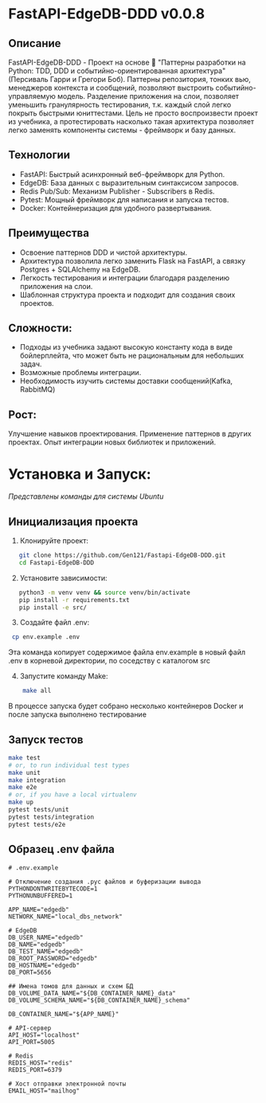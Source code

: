 <!-- v. 0.0.9 -->
# FastAPI-EdgeDB-DDD v0.0.8

## Описание
FastAPI-EdgeDB-DDD - Проект на основе :book: "Паттерны разработки на Python: TDD, DDD и событийно-ориентированная архитектура" (Персиваль Гарри и Грегори Боб).
Паттерны репозитория, тонких вью, менеджеров контекста и сообщений, позволяют выстроить событийно-управляемую модель.
Разделение приложения на слои, позволяет уменьшить гранулярность тестирования, т.к. каждый слой легко покрыть быстрыми юниттестами.
Цель не просто воспроизвести проект из учебника, а протестировать насколько такая архитектура позволяет  легко заменять компоненты системы - фреймворк и базу данных.

## Технологии
- FastAPI: Быстрый асинхронный веб-фреймворк для Python.
- EdgeDB: База данных с выразительным синтаксисом запросов.
- Redis Pub/Sub: Механизм Publisher - Subscribers в Redis.
- Pytest: Мощный фреймворк для написания и запуска тестов.
- Docker: Контейнеризация для удобного развертывания.

## Преимущества
- Освоение паттернов DDD и чистой архитектуры.
- Архитектура позволила легко заменить Flask на FastAPI, а связку Postgres + SQLAlchemy на EdgeDB.
- Легкость тестирования и интеграции благодаря разделению приложения на слои.
- Шаблонная структура проекта и подходит для создания своих проектов.

## Сложности:
- Подходы из учебника задают высокую константу кода в виде бойлерплейта, что может быть не рациональным для небольших задач.
- Возможные проблемы интеграции.
- Необходимость изучить системы доставки сообщений(Kafka, RabbitMQ)

## Рост:
Улучшение навыков проектирования.
Применение паттернов в других проектах.
Опыт интеграции новых библиотек и приложений.

# Установка и Запуск:  
_Представлены команды для системы Ubuntu_
## Инициализация проекта
1. Клонируйте проект:
```sh
   git clone https://github.com/Gen121/Fastapi-EdgeDB-DDD.git
   cd Fastapi-EdgeDB-DDD
```
2. Установите зависимости:
```sh
   python3 -m venv venv && source venv/bin/activate
   pip install -r requirements.txt
   pip install -e src/
```
3. Создайте файл .env:
```sh
 cp env.example .env
```
Эта команда копирует содержимое файла env.example в новый файл .env в корневой директории, по соседству c каталогом src

<!--Если вы используете операционную систему Windows и командную строку cmd, то команда будет выглядеть так:

batch
Copy code
copy .env.example .env -->


4. Запустите команду Make:
```sh
    make all 
```
В процессе запуска будет собрано несколько контейнеров Docker и после запуска выполнено тестирование
<!-- TODO: В процессе запуска будет собран {Здесь расписать поднятие докер-контейнеров} -->
## Запуск тестов

```sh
make test
# or, to run individual test types
make unit
make integration
make e2e
# or, if you have a local virtualenv
make up
pytest tests/unit
pytest tests/integration
pytest tests/e2e
```


## Образец .env файла
```.env
# .env.example

# Отключение создания .pyc файлов и буферизации вывода
PYTHONDONTWRITEBYTECODE=1
PYTHONUNBUFFERED=1

APP_NAME="edgedb"
NETWORK_NAME="local_dbs_network"

# EdgeDB 
DB_USER_NAME="edgedb"
DB_NAME="edgedb"
DB_TEST_NAME="edgedb"
DB_ROOT_PASSWORD="edgedb"
DB_HOSTNAME="edgedb"
DB_PORT=5656

## Имена томов для данных и схем БД
DB_VOLUME_DATA_NAME="${DB_CONTAINER_NAME}_data"
DB_VOLUME_SCHEMA_NAME="${DB_CONTAINER_NAME}_schema"

DB_CONTAINER_NAME="${APP_NAME}"

# API-сервер
API_HOST="localhost"
API_PORT=5005

# Redis
REDIS_HOST="redis"
REDIS_PORT=6379

# Хост отправки электронной почты
EMAIL_HOST="mailhog"
```